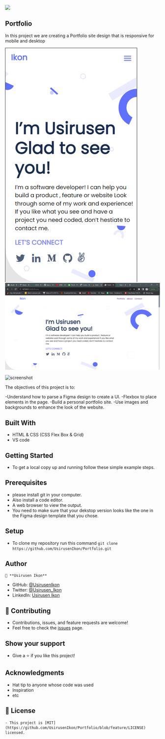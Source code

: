 ![](https://img.shields.io/badge/Microverse-blueviolet)

## Portfolio   

   In this project we are creating a Portfolio site design that is responsive for mobile and desktop

   ![screenshot](asset/mobile-screenshot.png) ![screenshot](asset/desktop-screenshot.png)

   ![screenshot](asset/desktop-GIF.gif)
     
   The objectives of this project is to:
    
   -Understand how to parse a Figma design to create a UI.
   -Flexbox to place elements in the page.
   -Build a personal portfolio site.
   -Use images and backgrounds to enhance the look of the website.

## Built With
   - HTML & CSS (CSS Flex Box & Grid)
   - VS code
   
## Getting Started
   - To get a local copy up and running follow these simple example steps.
   
## Prerequisites
   - please install git in your computer.
   - Also install a code editor.
   - A web browser to view the output.
   - You need to make sure that your dekstop version looks like the one in the Figma design template that you chose. 
   
## Setup
   - To clone my repository run this command `git clone https://github.com/UsirusenIkon/Portfolio.git`  

## Author
    👤 **Usirusen Ikon**
   - GitHub: [@UsirusenIkon](https://github.com/UsirusenIkon)
   - Twitter: [@Usirusen_Ikon](https://twitter.com/Usirusen_Ikon)
   - LinkedIn: [Usirusen Ikon](https://www.linkedin.com/in/usirusen-ikon-775855174/)

## 🤝 Contributing
   - Contributions, issues, and feature requests are welcome!
   - Feel free to check the [issues](https://github.com/issues) page.

## Show your support
   - Give a ⭐️ if you like this project!

## Acknowledgments
   - Hat tip to anyone whose code was used
   - Inspiration
   - etc

## 📝 License
    - This project is [MIT](https://github.com/UsirusenIkon/Portfolio/blob/feature/LICENSE) licensed.
